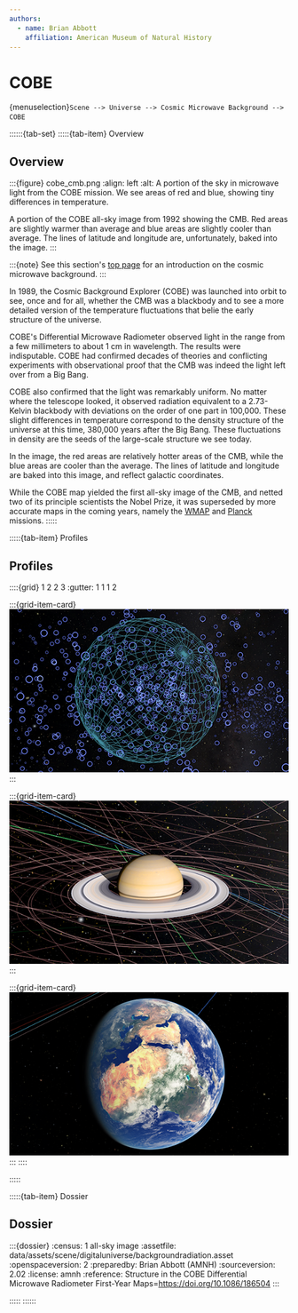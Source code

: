 ```yaml
---
authors:
  - name: Brian Abbott
    affiliation: American Museum of Natural History
---
```



# COBE

{menuselection}`Scene --> Universe --> Cosmic Microwave Background --> COBE`


::::::{tab-set}
:::::{tab-item} Overview

## Overview

:::{figure} cobe_cmb.png
:align: left
:alt: A portion of the sky in microwave light from the COBE mission. We see areas of red and blue, showing tiny differences in temperature. 

A portion of the COBE all-sky image from 1992 showing the CMB. Red areas are slightly warmer than average and blue areas are slightly cooler than average. The lines of latitude and longitude are, unfortunately, baked into the image.
:::


:::{note}
See this section's [top page](../index) for an introduction on the cosmic microwave background.
:::


In 1989, the Cosmic Background Explorer (COBE) was launched into orbit to see, once and for all, whether the CMB was a blackbody and to see a more detailed version of the temperature fluctuations that belie the early structure of the universe. 

COBE's Differential Microwave Radiometer observed light in the range from a few millimeters to about 1 cm in wavelength. The results were indisputable. COBE had confirmed decades of theories and conflicting experiments with observational proof that the CMB was indeed the light left over from a Big Bang.

COBE also confirmed that the light was remarkably uniform. No matter where the telescope looked, it observed radiation equivalent to a 2.73-Kelvin blackbody with deviations on the order of one part in 100,000. These slight differences in temperature correspond to the density structure of the universe at this time, 380,000 years after the Big Bang. These fluctuations in density are the seeds of the large-scale structure we see today.

In the image, the red areas are relatively hotter areas of the CMB, while the blue areas are cooler than the average. The lines of latitude and longitude are baked into this image, and reflect galactic coordinates.

While the COBE map yielded the first all-sky image of the CMB, and netted two of its principle scientists the Nobel Prize, it was superseded by more accurate maps in the coming years, namely the [WMAP](../wmap/index) and [Planck](../planck/index) missions.
:::::


:::::{tab-item} Profiles

## Profiles

::::{grid} 1 2 2 3
:gutter: 1 1 1 2

:::{grid-item-card} [](/profiles/default/index)
[![default profile](/profiles/default/profile_default_icon.png)](/profiles/default/index)
:::


:::{grid-item-card} [](/profiles/default-full/index)
[![default-full profile](/profiles/default-full/profile_default_full_icon.png)](/profiles/default-full/index)
:::


:::{grid-item-card} [](/profiles/offline/index)
[![offline profile](/profiles/offline/profile_offline_icon.png)](/profiles/offline/index)
:::
::::

:::::


:::::{tab-item} Dossier

## Dossier

:::{dossier}
:census: 1 all-sky image
:assetfile: data/assets/scene/digitaluniverse/backgroundradiation.asset
:openspaceversion: 2
:preparedby: Brian Abbott (AMNH)
:sourceversion: 2.02
:license: amnh
:reference: Structure in the COBE Differential Microwave Radiometer First-Year Maps=https://doi.org/10.1086/186504
:::

:::::
::::::






